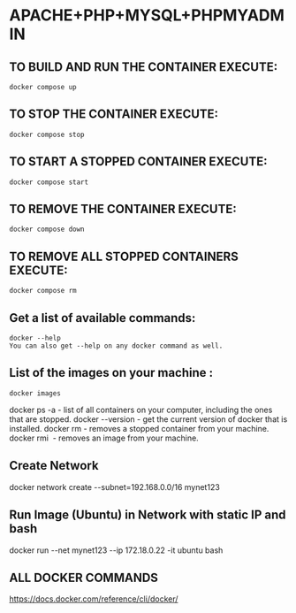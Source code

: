 ﻿# APACHE+PHP+MYSQL+PHPMYADMIN

## TO BUILD AND RUN THE CONTAINER EXECUTE:
    docker compose up

## TO STOP THE CONTAINER EXECUTE:
    docker compose stop

## TO START A STOPPED CONTAINER EXECUTE:
    docker compose start

## TO REMOVE THE CONTAINER EXECUTE:
    docker compose down

## TO REMOVE ALL STOPPED CONTAINERS EXECUTE:
    docker compose rm

## Get a list of available commands:
    docker --help
    You can also get --help on any docker command as well.

## List of the images on your machine :
    docker images

docker ps -a        - list of all containers on your computer, including the ones that are stopped.
docker --version    - get the current version of docker that is installed.
docker rm <container ID or name>    - removes a stopped container from your machine.
docker rmi <image ID or name>       - removes an image from your machine.

## Create Network
docker network create --subnet=192.168.0.0/16 mynet123

## Run Image (Ubuntu) in Network with static IP and bash
docker run --net mynet123 --ip 172.18.0.22 -it ubuntu bash

## ALL DOCKER COMMANDS
https://docs.docker.com/reference/cli/docker/
